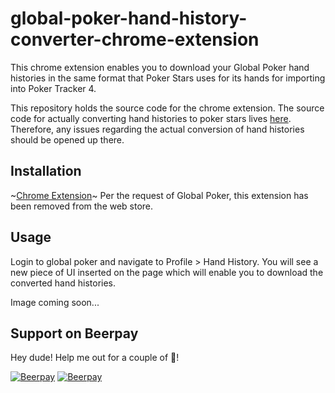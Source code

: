 # global-poker-hand-history-converter-chrome-extension
This chrome extension enables you to download your Global Poker hand histories in the same format that Poker Stars uses for its hands for importing into Poker Tracker 4.

This repository holds the source code for the chrome extension. The source code for actually converting hand histories to poker stars lives [here](https://github.com/mr-feek/global-poker-hand-history-converter). Therefore, any issues regarding the actual conversion of hand histories should be opened up there.

## Installation
~[Chrome Extension](https://chrome.google.com/webstore/detail/global-poker-hand-history/mfafilnnjcmjfbpcnkjcddcnjcjopopa?hl=en)~
Per the request of Global Poker, this extension has been removed from the web store.

## Usage
Login to global poker and navigate to Profile > Hand History. You will see a new piece of UI inserted on the page which will enable you to download the converted hand histories.

Image coming soon...

## Support on Beerpay
Hey dude! Help me out for a couple of :beers:!

[![Beerpay](https://beerpay.io/mr-feek/global-poker-hand-history-converter-chrome-extension/badge.svg?style=beer-square)](https://beerpay.io/mr-feek/global-poker-hand-history-converter-chrome-extension)  [![Beerpay](https://beerpay.io/mr-feek/global-poker-hand-history-converter-chrome-extension/make-wish.svg?style=flat-square)](https://beerpay.io/mr-feek/global-poker-hand-history-converter-chrome-extension?focus=wish)
